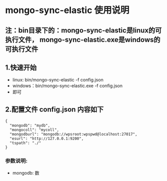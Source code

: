 # mongo-sync-elastic 使用说明
## 注：bin目录下的：mongo-sync-elastic是linux的可执行文件， mongo-sync-elastic.exe是windows的可执行文件

## 1.快速开始
* linux: bin/mongo-sync-elastic -f config.json
* windows：bin/mongo-sync-elastic.exe -f config.json
* 即可

## 2.配置文件 config.json 内容如下
```
{
  "mongodb": "mydb",
  "mongocoll": "mycoll",
  "mongodburl": "mongodb://wpsroot:wpspwd@localhost:27017",
  "esurl": "http://127.0.0.1:9200",
  "tspath": "./"
}
```
### 参数说明:
* mongodb: 数
